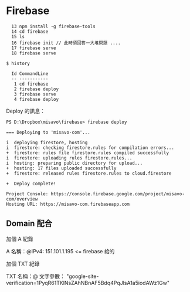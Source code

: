 # Firebase

```
  13 npm install -g firebase-tools
  14 cd firebase
  15 ls
  16 firebase init // 此時須回答一大堆問題 ....
  17 firebase serve
  18 firebase serve

$ history

  Id CommandLine
  -- -----------
   1 cd firebase
   2 firebase deploy
   3 firebase serve
   4 firebase deploy
```

Deploy 的訊息：

```
PS D:\Dropbox\misavo\firebase> firebase deploy

=== Deploying to 'misavo-com'...

i  deploying firestore, hosting
i  firestore: checking firestore.rules for compilation errors...
+  firestore: rules file firestore.rules compiled successfully
i  firestore: uploading rules firestore.rules...
i  hosting: preparing public directory for upload...
+  hosting: 17 files uploaded successfully
+  firestore: released rules firestore.rules to cloud.firestore

+  Deploy complete!

Project Console: https://console.firebase.google.com/project/misavo-com/overview
Hosting URL: https://misavo-com.firebaseapp.com
```

## Domain 配合

加個 A 紀錄

A 名稱：@IPv4: 151.101.1.195 <= firebase 給的

加個 TXT 紀錄

TXT 名稱：@ 文字參數： "google-site-verification=1PyqR61TKlNsZAhNBnAF5Bdq4PqJlsA1a5iodAWz1Gw"

